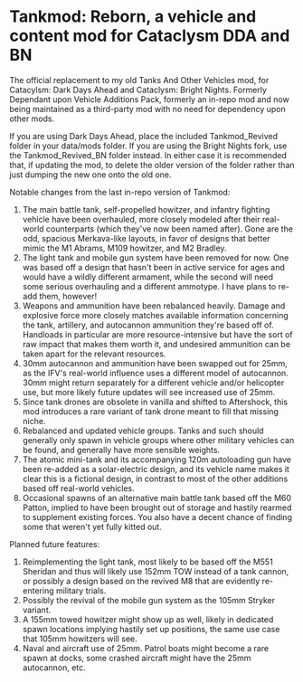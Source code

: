 # Tankmod: Reborn, a vehicle and content mod for Cataclysm DDA and BN

The official replacement to my old Tanks And Other Vehicles mod, for Catacylsm: Dark Days Ahead and Cataclysm: Bright Nights. Formerly Dependant upon Vehicle Additions Pack, formerly an in-repo mod and now being maintained as a third-party mod with no need for dependency upon other mods.

If you are using Dark Days Ahead, place the included Tankmod_Revived folder in your data/mods folder. If you are using the Bright Nights fork, use the Tankmod_Revived_BN folder instead. In either case it is recommended that, if updating the mod, to delete the older version of the folder rather than just dumping the new one onto the old one.

Notable changes from the last in-repo version of Tankmod:
1. The main battle tank, self-propelled howitzer, and infantry fighting vehicle have been overhauled, more closely modeled after their real-world counterparts (which they've now been named after). Gone are the odd, spacious Merkava-like layouts, in favor of designs that better mimic the M1 Abrams, M109 howitzer, and M2 Bradley.
2. The light tank and mobile gun system have been removed for now. One was based off a design that hasn't been in active service for ages and would have a wildly different armament, while the second will need some serious overhauling and a different ammotype. I have plans to re-add them, however!
3. Weapons and ammunition have been rebalanced heavily. Damage and explosive force more closely matches available information concerning the tank, artillery, and autocannon ammunition they're based off of. Handloads in particular are more resource-intensive but have the sort of raw impact that makes them worth it, and undesired ammunition can be taken apart for the relevant resources.
4. 30mm autocannon and ammunition have been swapped out for 25mm, as the IFV's real-world influence uses a different model of autocannon. 30mm might return separately for a different vehicle and/or helicopter use, but more likely future updates will see increased use of 25mm.
5. Since tank drones are obsolete in vanilla and shifted to Aftershock, this mod introduces a rare variant of tank drone meant to fill that missing niche.
6. Rebalanced and updated vehicle groups. Tanks and such should generally only spawn in vehicle groups where other military vehicles can be found, and generally have more sensible weights.
7. The atomic mini-tank and its accompanying 120m autoloading gun have been re-added as a solar-electric design, and its vehicle name makes it clear this is a fictional design, in contrast to most of the other additions based off real-world vehicles.
8. Occasional spawns of an alternative main battle tank based off the M60 Patton, implied to have been brought out of storage and hastily rearmed to supplement existing forces. You also have a decent chance of finding some that weren't yet fully kitted out.

Planned future features:
1. Reimplementing the light tank, most likely to be based off the M551 Sheridan and thus will likely use 152mm TOW instead of a tank cannon, or possibly a design based on the revived M8 that are evidently re-entering military trials.
2. Possibly the revival of the mobile gun system as the 105mm Stryker variant.
3. A 155mm towed howitzer might show up as well, likely in dedicated spawn locations implying hastily set up positions, the same use case that 105mm howitzers will see.
4. Naval and aircraft use of 25mm. Patrol boats might become a rare spawn at docks, some crashed aircraft might have the 25mm autocannon, etc.
